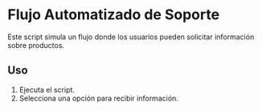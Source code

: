 # Flujo Automatizado de Soporte

Este script simula un flujo donde los usuarios pueden solicitar información sobre productos.

## Uso
1. Ejecuta el script.
2. Selecciona una opción para recibir información.
